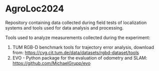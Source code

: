 # AgroLoc2024
Repository containing data collected during field tests of localization systems and tools used for data analysis and processing.

Tools used to analyze measurements collected during the experiment:
1. TUM RGB-D benchmark tools for trajectory error analysis, download from: https://cvg.cit.tum.de/data/datasets/rgbd-dataset/tools
2. EVO - Python package for the evaluation of odometry and SLAM: https://github.com/MichaelGrupp/evo
